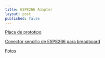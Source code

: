 ```yaml
---
title: ESP8266 Adapter
layout: post
published: false
---
```


[Placa de prototipo](https://github.com/sfgit/ESP8266-01-BREAKOUT)

[Conector sencillo de ESP8266 para breadboard](http://www.wifi4things.com/squonks-dyi-esp-01-wifi-module-breadboard-adapter/)

[Fotos](https://goo.gl/photos/Yes1FK5moVr4Smjr5)
